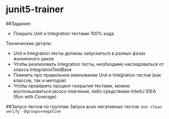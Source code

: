 # junit5-trainer

##Задание:
- Покрыть Unit и Integration тестами 100% кода

Технические детали:
- Unit и Integration тесты должны запускаться в разных фазах жизненного цикла
- Чтобы реализовать Integration тесты, необходимо наследоваться от класса IntegrationTestBase
- Помнить про правильное именование Unit и Integration тестов (как классов, так и методов)
- Чтобы проверить процент покрытия тестами, можно воспользоваться jacoco плагином, либо средствами IntelliJ IDEA (Run with Coverage)

##Запуск тестов по группам 
Запуск всех негативных тестов:
```mvn clean verify -Dgroups=negative```
